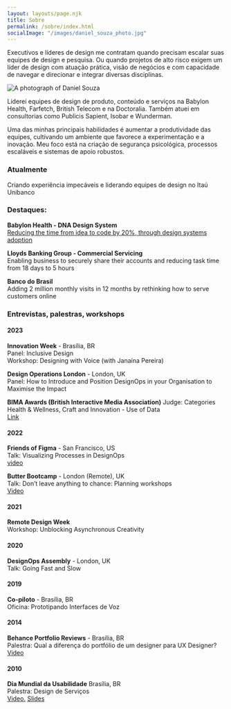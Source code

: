 ```yaml
---
layout: layouts/page.njk
title: Sobre
permalink: /sobre/index.html
socialImage: "/images/daniel_souza_photo.jpg"
---
```

Executivos e líderes de design me contratam quando precisam escalar suas equipes de design e pesquisa. Ou quando projetos de alto risco exigem um líder de design com atuação prática, visão de negócios e com capacidade de navegar e direcionar e integrar diversas disciplinas. 

![A photograph of Daniel Souza](/images/daniel_souza_photo.jpg "A photograph of Daniel Souza ")

Liderei equipes de design de produto, conteúdo e serviços na Babylon Health, Farfetch, British Telecom e na Doctoralia. Também atuei em consultorias como Publicis Sapient, Isobar e Wunderman.

Uma das minhas principais habilidades é aumentar a produtividade das equipes, cultivando um ambiente que favorece a experimentação e a inovação. Meu foco está na criação de segurança psicológica, processos escaláveis e sistemas de apoio robustos.

### Atualmente
Criando experiência impecáveis e liderando equipes de design no Itaú Unibanco

### Destaques: 

**Babylon Health - DNA Design System** \
[Reducing the time from idea to code by 20%, through design systems adoption](https://danielsouza.org/about/cases/babylon.html)


**Lloyds Banking Group - Commercial Servicing**   
Enabling business to securely share their accounts and reducing task time from 18 days to 5 hours

**Banco do Brasil** \
Adding 2 million monthly visits in 12 months by rethinking how to serve customers online  

### Entrevistas, palestras, workshops

#### 2023

**Innovation Week** - Brasília, BR \
Panel: Inclusive Design  \
Workshop: Designing with Voice (with Janaína Pereira)   

**Design Operations London** - London, UK \
Panel: How to Introduce and Position DesignOps in your Organisation to Maximise the Impact

**BIMA Awards (British Interactive Media Association)** 
Judge: Categories Health & Wellness, Craft and Innovation - Use of Data  
[Link](https://bima.co.uk/meet-the-bima-awards-judges-2023/)

#### 2022
**Friends of Figma** - San Francisco, US <br /> 
Talk: Visualizing Processes in DesignOps <br /> 
[video](https://www.youtube.com/watch?v=0s_kaD_tphs)

**Butter Bootcamp** - London (Remote), UK  \
Talk: Don’t leave anything to chance: Planning workshops  \
[Video](https://www.youtube.com/watch?v=WuXEMNW5jFg)

#### 2021 
**Remote Design Week** <br />
Workshop: Unblocking Asynchronous Creativity

#### 2020 
**DesignOps Assembly** - London, UK<br />
Talk: Going Fast and Slow 

#### 2019
**Co-piloto** - Brasília, BR <br />
Oficina: Prototipando Interfaces de Voz 


#### 2014
**Behance Portfolio Reviews** - Brasília, BR  <br />
Palestra: Qual a diferença do portfólio de um designer para UX Designer? <br />
[Video](https://www.youtube.com/watch?v=SsGyaFkVlak)

#### 2010

**Dia Mundial da Usabilidade** Brasília, BR <br />
Palestra: Design de Serviços <br />
[Video.](https://www.youtube.com/watch?v=ycDuNi215U8) 
[Slides](https://www.slideshare.net/slideshow/design-de-servios-16297181/16297181)

